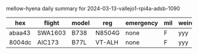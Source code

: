 mellow-hyena daily summary for 2024-03-13-vallejo1-rpi4a-adsb-1090

|hex|flight|model|reg|emergency|mil|weirdo|
|--|--|--|--|--|--|--|
|abaa43|SWA1603|B738|N8504G|none|F|yyy|
|8004dc|AIC173|B77L|VT-ALH|none|F|yyy|
